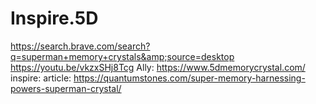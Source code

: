 # Inspire.5D
https://search.brave.com/search?q=superman+memory+crystals&amp;source=desktop https://youtu.be/vkzxSHj8Tcg Ally: https://www.5dmemorycrystal.com/ inspire: article: https://quantumstones.com/super-memory-harnessing-powers-superman-crystal/
